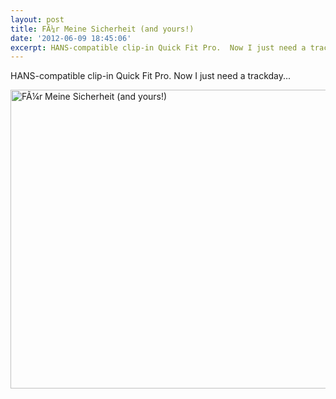 ```yaml
---
layout: post
title: FÃ¼r Meine Sicherheit (and yours!)
date: '2012-06-09 18:45:06'
excerpt: HANS-compatible clip-in Quick Fit Pro.  Now I just need a trackday...
---
```

HANS-compatible clip-in Quick Fit Pro.  Now I just need a trackday...

<a href="http://www.flickr.com/photos/thenobot/7169885371/" title="FÃ¼r Meine Sicherheit (and yours!) by thenobot, on Flickr"><img src="https://farm9.staticflickr.com/8157/7169885371_25fdfd7e17_z.jpg" width="640" height="478" alt="FÃ¼r Meine Sicherheit (and yours!)"></a>

